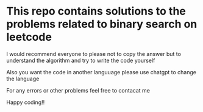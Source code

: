 <h1>This repo contains solutions to the problems related to binary search on leetcode </h1>
<p> I would recommend everyone to please not to copy the answer but to understand the algorithm and try to write the code yourself </p>
<p> Also you want the code in another languuage please use chatgpt to change the language</p>
<p> For any errors or other problems feel free to contacat me</p>
<p>Happy coding!!</p>
